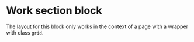 # Work section block

The layout for this block only works in the context of a page with a wrapper with class `grid`.
